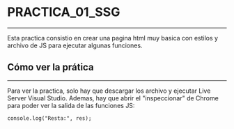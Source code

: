 # PRACTICA_01_SSG
---

Esta practica consistio en crear una pagina html muy basica con estilos y archivo de JS para ejecutar algunas funciones.

## Cómo ver la prática
---
Para ver la practica, solo hay que descargar los archivo y ejecutar Live Server Visual Studio. Ademas, hay que abrir el "inspeccionar" de Chrome para poder ver la salida de las funciones JS:

`console.log("Resta:", res);`